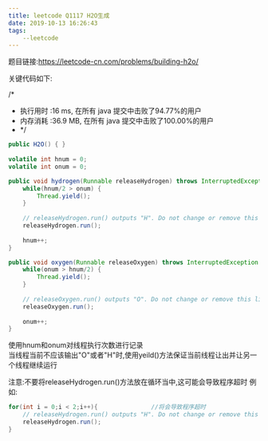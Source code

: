 ```yaml
---
title: leetcode Q1117 H2O生成
date: 2019-10-13 16:26:43
tags:
	--leetcode
---
```

题目链接:https://leetcode-cn.com/problems/building-h2o/  

关键代码如下:

/*
 *	执行用时 :16 ms, 在所有 java 提交中击败了94.77%的用户
 *	内存消耗 :36.9 MB, 在所有 java 提交中击败了100.00%的用户
 * */
```java
public H2O() { }
		
volatile int hnum = 0;
volatile int onum = 0;

public void hydrogen(Runnable releaseHydrogen) throws InterruptedException {
	while(hnum/2 > onum) {
	    Thread.yield();
	}
	    	
	// releaseHydrogen.run() outputs "H". Do not change or remove this line.
	releaseHydrogen.run();
		    
	hnum++;
}

public void oxygen(Runnable releaseOxygen) throws InterruptedException {
	while(onum > hnum/2) {
		Thread.yield();
	}
	    	
	// releaseOxygen.run() outputs "O". Do not change or remove this line.
	releaseOxygen.run();
			
	onum++;
}
```

使用hnum和onum对线程执行次数进行记录  
当线程当前不应该输出"O"或者"H"时,使用yeild()方法保证当前线程让出并让另一个线程继续运行  

注意:不要将releaseHydrogen.run()方法放在循环当中,这可能会导致程序超时
例如:  
```java
for(int i = 0;i < 2;i++){				//将会导致程序超时
	// releaseHydrogen.run() outputs "H". Do not change or remove this line.
	releaseHydrogen.run();
}
```